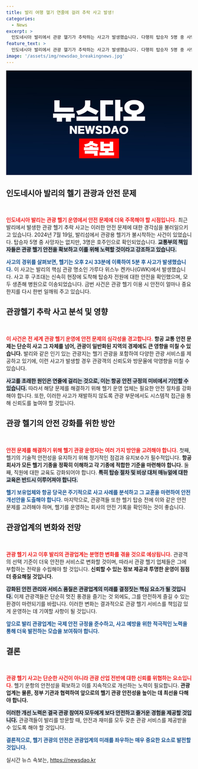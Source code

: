 ```yaml
---
title: 발리 여행 헬기 연줄에 걸려 추락 사고 발생!
categories:
  - News
excerpt: >
  인도네시아 발리에서 관광 헬기가 추락하는 사고가 발생했습니다. 다행히 탑승자 5명 중 사망자는 없으며, 모두 생존해 치료를 받고 있습니다. 항공 안전에 대한 우려가 커지는 가운데, 발리의 헬기 관광 상품은 여전히 인기입니다.
feature_text: >
  인도네시아 발리에서 관광 헬기가 추락하는 사고가 발생했습니다. 다행히 탑승자 5명 중 사망자는 없으며, 모두 생존해 치료를 받고 있습니다. 항공 안전에 대한 우려가 커지는 가운데, 발리의 헬기 관광 상품은 여전히 인기입니다.
image: '/assets/img/newsdao_breakingnews.jpg'
---
```


<p><img src="/assets/img/newsdao_breakingnews.jpg" alt="firstkoreanews 속보" /></p>

<h2 data-ke-size="size26">인도네시아 발리의 헬기 관광과 안전 문제</h2>

<p data-ke-size="size16">&nbsp;</p>

<p><b><span style="color: #ee2323;">인도네시아 발리는 관광 헬기 운영에서 안전 문제에 더욱 주목해야 할 시점입니다.</span></b> 최근 발리에서 발생한 관광 헬기 추락 사고는 이러한 안전 문제에 대한 경각심을 불러일으키고 있습니다. 2024년 7월 19일, 발리섬에서 관광용 헬기가 불시착하는 사건이 있었습니다. 탑승자 5명 중 사망자는 없지만, 3명은 호주인으로 확인되었습니다. <b><span style="background-color: #21538527;">교통부의 책임자들은 관광 헬기 안전을 확보하고 이를 위해 노력할 것이라고 강조하고 있습니다.</span></b></p>

<p><b><span style="color: #1a5490;">사고의 경위를 살펴보면, 헬기는 오후 2시 33분에 이륙하여 5분 후 사고가 발생했습니다.</span></b> 이 사고는 발리의 핵심 관광 명소인 가루다 위스누 켄카나(GWK)에서 발생했습니다. 사고 후 구조대는 신속히 현장에 도착해 탑승자 전원에 대한 안전을 확인했으며, 모두 생존해 병원으로 이송되었습니다. 금번 사건은 관광 헬기 이용 시 안전이 얼마나 중요한지를 다시 한번 일깨워 주고 있습니다.</p>

<h2 data-ke-size="size26">관광헬기 추락 사고 분석 및 영향</h2>

<p data-ke-size="size16">&nbsp;</p>

<p><b><span style="color: #ee2323;">이 사건은 전 세계 관광 헬기 운영에 안전 문제의 심각성을 경고합니다.</span></b> <b>항공 교통 안전 문제는 단순히 사고 그 자체를 넘어, 관광이 일반화된 지역의 경제에도 큰 영향을 미칠 수 있습니다.</b> 발리와 같은 인기 있는 관광지는 헬기 관광을 포함하여 다양한 관광 서비스를 제공하고 있기에, 이런 사고가 발생할 경우 관광객의 신뢰도와 방문율에 악영향을 미칠 수 있습니다. </p>

<p><b><span style="background-color: #21538527;">사고를 초래한 원인은 연줄에 걸리는 것으로, 이는 항공 안전 규정의 미비에서 기인할 수 있습니다.</span></b> 따라서 해당 문제를 해결하기 위해 헬기 운영 업체는 필요한 안전 절차를 강화해야 합니다. 또한, 이러한 사고가 재발하지 않도록 관광 부문에서도 시스템적 접근을 통해 신뢰도를 높여야 할 것입니다. </p>

<h2 data-ke-size="size26">관광 헬기의 안전 강화를 위한 방안</h2>

<p data-ke-size="size16">&nbsp;</p>

<p><b><span style="color: #ee2323;">안전 문제를 해결하기 위해 헬기 관광 운영자는 여러 가지 방안을 고려해야 합니다.</span></b> 첫째, 헬기의 기술적 안전성을 유지하기 위해 정기적인 점검과 유지보수가 필수적입니다. <b>항공회사가 모든 헬기 기종을 정확히 이해하고 각 기종에 적합한 기준을 마련해야 합니다.</b> 둘째, 직원에 대한 교육도 강화되어야 합니다. <b><span style="background-color: #21538527;">특히 탑승 절차 및 비상 대처 매뉴얼에 대한 교육은 반드시 이루어져야 합니다.</span></b> </p>

<p><b><span style="color: #1a5490;">헬기 보유업체와 항공 당국은 주기적으로 사고 사례를 분석하고 그 교훈을 마련하여 안전 개선안을 도출해야 합니다.</span></b> 마지막으로, 관광객들 또한 헬기 탑승 전에 이와 같은 안전 문제를 고려해야 하며, 헬기를 운영하는 회사의 안전 기록을 확인하는 것이 좋습니다.</p>

<h2 data-ke-size="size26">관광업계의 변화와 전망</h2>

<p data-ke-size="size16">&nbsp;</p>

<p><b><span style="color: #ee2323;">관광 헬기 사고 이후 발리의 관광업계는 분명한 변화를 겪을 것으로 예상됩니다.</span></b> 관광객의 선택 기준이 더욱 안전한 서비스로 변화할 것이며, 따라서 관광 헬기 업체들은 그에 부합하는 전략을 수립해야 할 것입니다. <b>신뢰할 수 있는 정보 제공과 투명한 운영이 점점 더 중요해질 것입니다.</b></p>

<p><b><span style="background-color: #21538527;">강화된 안전 관리와 서비스 품질은 관광업계의 미래를 결정짓는 핵심 요소가 될 것입니다.</span></b> 이제 관광객들은 단순히 멋진 풍경을 즐기는 것 외에도, 그를 안전하게 즐길 수 있는 환경이 마련되기를 바랍니다. 이러한 변화는 결과적으로 관광 헬기 서비스를 책임감 있게 운영하는 데 기여할 사항이 될 것입니다.</p>

<p><b><span style="color: #1a5490;">앞으로 발리 관광업계는 국제 안전 규정을 준수하고, 사고 예방을 위한 적극적인 노력을 통해 더욱 발전하는 모습을 보여줘야 합니다.</span></b></p>

<h2 data-ke-size="size26">결론</h2>

<p data-ke-size="size16">&nbsp;</p>

<p><b><span style="color: #ee2323;">관광 헬기 사고는 단순한 사건이 아니라 관광 산업 전반에 대한 신뢰를 위협하는 요소입니다.</span></b> 헬기 운항의 안전성을 확보하고 이를 지속적으로 개선하는 노력이 필요합니다. <b>관광업계는 물론, 정부 기관과 협력하여 앞으로의 헬기 관광 안전성을 높이는 데 최선을 다해야 합니다.</b> </p>

<p><b><span style="background-color: #21538527;">이러한 개선 노력은 결국 관광 참여자 모두에게 보다 안전하고 즐거운 경험을 제공할 것입니다.</span></b> 관광객들이 발리를 방문할 때, 안전과 재미를 모두 갖춘 관광 서비스를 제공받을 수 있도록 해야 할 것입니다. </p>

<p><b><span style="color: #1a5490;">결론적으로, 헬기 관광의 안전은 관광업계의 미래를 좌우하는 매우 중요한 요소로 발전할 것입니다.</span></b></p>
실시간 뉴스 속보는, <a href="https://newsdao.kr" rel="dofollow">https://newsdao.kr</a>


